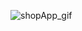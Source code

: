 ![shopApp_gif](https://user-images.githubusercontent.com/35823155/129653072-0fbed83e-fd2a-4aed-b613-66303a92a392.gif)
